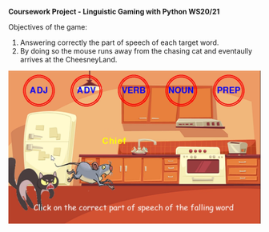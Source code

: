 __Coursework Project - Linguistic Gaming with Python WS20/21__

Objectives of the game: 
  1. Answering correctly the part of speech of each target word.
  2. By doing so the mouse runs away from the chasing cat and eventaully arrives at the CheesneyLand.

![Screenshot](mainGame_screenshot.png)
